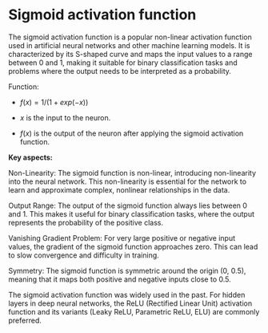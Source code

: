 # Sigmoid activation function

The sigmoid activation function is a popular non-linear activation function used in artificial neural networks and other machine learning models. It is characterized by its S-shaped curve and maps the input values to a range between 0 and 1, making it suitable for binary classification tasks and problems where the output needs to be interpreted as a probability.

Function:

* $f(x) = 1 / (1 + exp(-x))$

* $x$ is the input to the neuron.

* $f(x)$ is the output of the neuron after applying the sigmoid activation function.

**Key aspects:**

Non-Linearity: The sigmoid function is non-linear, introducing non-linearity into the neural network. This non-linearity is essential for the network to learn and approximate complex, nonlinear relationships in the data.

Output Range: The output of the sigmoid function always lies between 0 and 1. This makes it useful for binary classification tasks, where the output represents the probability of the positive class.

Vanishing Gradient Problem: For very large positive or negative input values, the gradient of the sigmoid function approaches zero. This can lead to slow convergence and difficulty in training.

Symmetry: The sigmoid function is symmetric around the origin (0, 0.5), meaning that it maps both positive and negative inputs close to 0.5.

The sigmoid activation function was widely used in the past. For hidden layers in deep neural networks, the ReLU (Rectified Linear Unit) activation function and its variants (Leaky ReLU, Parametric ReLU, ELU) are commonly preferred.